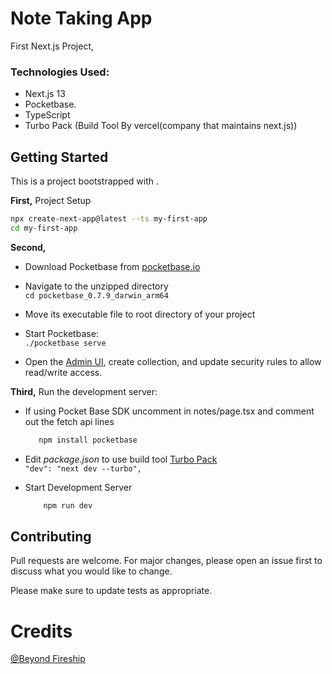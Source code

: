 # Note Taking App

First Next.js Project,

### Technologies Used:

- Next.js 13
- Pocketbase.
- TypeScript
- Turbo Pack (Build Tool By vercel(company that maintains next.js))

## Getting Started

This is a project bootstrapped with .

**First,** Project Setup

```bash
npx create-next-app@latest --ts my-first-app
cd my-first-app
```

**Second,**

- Download Pocketbase from [pocketbase.io](pocketbase.io)
- Navigate to the unzipped directory  
   `cd pocketbase_0.7.9_darwin_arm64`
- Move its executable file to root directory of your project

- Start Pocketbase:  
   `./pocketbase serve`
- Open the [Admin UI](http://127.0.0.1:8090/_/), create collection, and update security rules to allow read/write access.

**Third,** Run the development server:

- If using Pocket Base SDK
  uncomment in notes/page.tsx and comment out the fetch api lines

  ```bash
     npm install pocketbase
  ```

- Edit _package.json_ to use build tool [Turbo Pack](https://turbo.build/pack)  
   `"dev": "next dev --turbo",`

- Start Development Server
  ```bash
      npm run dev
  ```

## Contributing

Pull requests are welcome. For major changes, please open an issue first
to discuss what you would like to change.

Please make sure to update tests as appropriate.

# Credits

[@Beyond Fireship](https://www.youtube.com/watch?v=__mSgDEOyv8)
